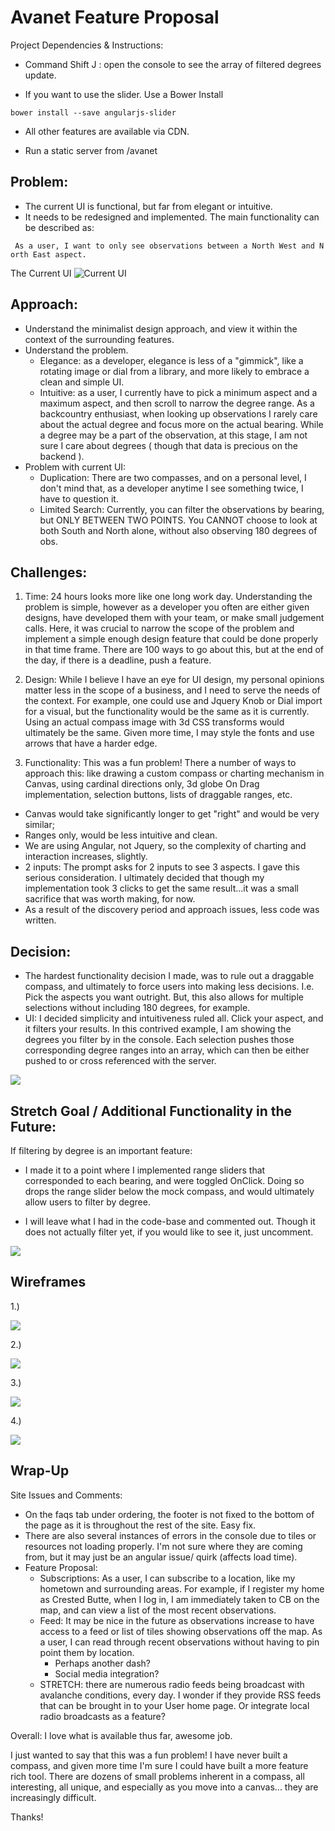 # Avanet Feature Proposal

Project Dependencies & Instructions:

- Command Shift J : open the console to see the array of filtered degrees update.  

- If you want to use the slider. Use a Bower Install
```
bower install --save angularjs-slider
```

- All other features are available via CDN.

- Run a static server from /avanet




## Problem:
 * The current UI is functional, but far from elegant or intuitive.
 * It needs to be redesigned and implemented. The main functionality can be described as:

```
 As a user, I want to only see observations between a N​orth West ​and N​orth East​ aspect.
 ```

The Current UI
![Current UI](./img/currentUI.png)


## Approach:
* Understand the minimalist design approach, and view it within the context of the surrounding features.
* Understand the problem.
    * Elegance: as a developer, elegance is less of a "gimmick", like a rotating image or dial from a library, and more likely to embrace a clean and simple UI.
    * Intuitive: as a user, I currently have to pick a minimum aspect and a maximum aspect, and then scroll to narrow the degree range.  As a backcountry enthusiast, when looking up observations I rarely care about the actual degree and focus more on the actual bearing.  While a degree may be a part of the observation, at this stage, I am not sure I care about degrees ( though that data is precious on the backend ).
* Problem with current UI:
  * Duplication: There are two compasses, and on a personal level, I don't mind that, as a developer anytime I see something twice, I have to question it.
  * Limited Search: Currently, you can filter the observations by bearing, but ONLY BETWEEN TWO POINTS. You CANNOT  choose to look at both South and North alone, without also observing 180 degrees of obs.


## Challenges:

1. Time: 24 hours looks more like one long work day.  Understanding the problem is simple, however as a developer you often are either given designs, have developed them with your team, or make small judgement calls.  Here, it was crucial to narrow the scope of the problem and implement a simple enough design feature that could be done properly in that time frame. There are 100 ways to go about this, but at the end of the day, if there is a deadline, push a feature.  

2. Design: While I believe I have an eye for UI design, my personal opinions matter less in the scope of a business, and I need to serve the needs of the context. For example, one could use and Jquery Knob or Dial import for a visual, but the functionality would be the same as it is currently.  Using an actual compass image with 3d CSS transforms would ultimately be the same.  Given more time, I may style the fonts and use arrows that have a harder edge.

3. Functionality:  This was a fun problem!  There a number of ways to approach this: like drawing a custom compass or charting mechanism in Canvas, using cardinal directions only, 3d globe On Drag implementation, selection buttons, lists of draggable ranges, etc.  
  * Canvas would take significantly longer to get "right" and would be very similar;
  * Ranges only, would be less intuitive and clean.
  * We are using Angular, not Jquery, so the complexity of charting and interaction increases, slightly.
  * 2 inputs: The prompt asks for 2 inputs to see 3 aspects.  I gave this serious consideration.  I ultimately decided that though my implementation took 3 clicks to get the same result...it was a small sacrifice that was worth making, for now.
  * As a result of the discovery period and approach issues, less code was written.

## Decision:
* The hardest functionality decision I made, was to rule out a draggable compass, and ultimately to force users into making less decisions.  I.e. Pick the aspects you want outright.  But, this also allows for multiple selections without including 180 degrees, for example.
* UI:  I decided simplicity and intuitiveness ruled all. Click your aspect, and it filters your results.  In this contrived example, I am showing the degrees you filter by in the console.  Each selection pushes those corresponding degree ranges into an array, which can then be either pushed to or cross referenced with the server.

![](./img/final.png)



## Stretch Goal / Additional Functionality in the Future:
If filtering by degree is an important feature:

* I made it to a point where I implemented range sliders that corresponded to each bearing, and were toggled OnClick.  Doing so drops the range slider below the mock compass, and would ultimately allow users to filter by degree.

* I will leave what I had in the code-base and commented out. Though it does not actually filter yet, if you would like to see it, just uncomment.

![](./img/proposal.png)






## Wireframes

1.)

![](./img/avanet2.png)

2.)

![](./img/dualDial.png)


3.)

![](./img/bearingAndSlider.png)

4.)

![](./img/bearing.png)



## Wrap-Up

Site Issues and Comments:
* On the faqs tab under ordering, the footer is not fixed to the bottom of the page as it is throughout the rest of the site. Easy fix.
* There are also several instances of errors in the console due to tiles or resources not loading properly. I'm not sure where they are coming from, but it may just be an angular issue/ quirk (affects load time).
* Feature Proposal:
  * Subscriptions:  As a user, I can subscribe to a location, like my hometown and surrounding areas. For example, if I register my home as Crested Butte, when I log in, I am immediately taken to CB on the map, and can view a list of the most recent observations.
  * Feed: It may be nice in the future as observations increase to have access to a feed or list of tiles showing observations off the map. As a user, I can read through recent observations without having to pin point them by location.
    *  Perhaps another dash?
    *   Social media integration?
  * STRETCH:  there are numerous radio feeds being broadcast with avalanche conditions, every day. I wonder if they provide RSS feeds that can be brought in to your User home page. Or integrate local radio broadcasts as a feature?


Overall: I love what is available thus far, awesome job.

I just wanted to say that this was a fun problem! I have never built a compass, and given more time I'm sure I could have built a more feature rich tool.  There are dozens of small problems inherent in a compass, all interesting, all unique, and especially as you move into a canvas... they are increasingly difficult.  



Thanks!
